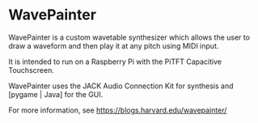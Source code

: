 # WavePainter

WavePainter is a custom wavetable synthesizer which allows the user to draw a waveform and then play it at any pitch using MIDI input.

It is intended to run on a Raspberry Pi with the PiTFT Capacitive Touchscreen.

WavePainter uses the JACK Audio Connection Kit for synthesis and [pygame | Java] for the GUI.

For more information, see https://blogs.harvard.edu/wavepainter/
